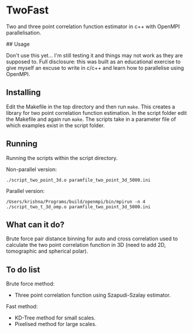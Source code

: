 # TwoFast

Two and three point correlation function estimator in c++ with OpenMPI parallelisation.

## Usage

Don't use this yet... I'm still testing it and things may not work as they are supposed to.
Full disclosure: this was built as an educational exercise to give myself an excuse to write
in c/c++ and learn how to parallelise using OpenMPI.

## Installing

Edit the Makefile in the top directory and then run `make`. This creates a library
for two point correlation function estimation. In the script folder edit the Makefile
and again run `make`. The scripts take in a parameter file of which examples exist
in the script folder.

## Running

Running the scripts within the script directory.

Non-parallel version:

``./script_two_point_3d.o paramfile_two_point_3d_5000.ini``

Parallel version:

``/Users/krishna/Programs/build/openmpi/bin/mpirun -n 4 ./script_two_t_3d_omp.o paramfile_two_point_3d_5000.ini``

## What can it do?

Brute force pair distance binning for auto and cross correlation used to calculate
the two point correlation function in 3D (need to add 2D, tomographic and spherical polar).

## To do list

Brute force method:
- Three point correlation function using Szapudi-Szalay estimator.

Fast method:
- KD-Tree method for small scales.
- Pixelised method for large scales.
